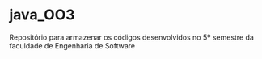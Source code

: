 # java_OO3
Repositório para armazenar os códigos desenvolvidos no 5º semestre da faculdade de Engenharia de Software
